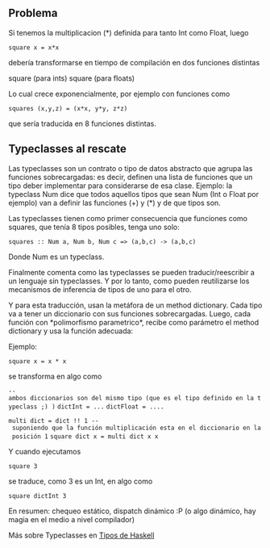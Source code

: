 Problema
--------

Si tenemos la multiplicacion (\*) definida para tanto Int como Float, luego

`square x = x*x`

debería transformarse en tiempo de compilación en dos funciones distintas

square (para ints) square (para floats)

Lo cual crece exponencialmente, por ejemplo con funciones como

`squares (x,y,z) = (x*x, y*y, z*z)`

que sería traducida en 8 funciones distintas.

Typeclasses al rescate
----------------------

Las typeclasses son un contrato o tipo de datos abstracto que agrupa las funciones sobrecargadas: es decir, definen una lista de funciones que un tipo deber implementar para considerarse de esa clase. Ejemplo: la typeclass Num dice que todos aquellos tipos que sean Num (Int o Float por ejemplo) van a definir las funciones (+) y (\*) y de que tipos son.

Las typeclasses tienen como primer consecuencia que funciones como squares, que tenía 8 tipos posibles, tenga uno solo:

`squares :: Num a, Num b, Num c => (a,b,c) -> (a,b,c)`

Donde Num es un typeclass.

Finalmente comenta como las typeclasses se pueden traducir/reescribir a un lenguaje sin typeclasses. Y por lo tanto, como pueden reutilizarse los mecanismos de inferencia de tipos de uno para el otro.

Y para esta traducción, usan la metáfora de un method dictionary. Cada tipo va a tener un diccionario con sus funciones sobrecargadas. Luego, cada función con \*polimorfismo parametrico\*, recibe como parámetro el method dictionary y usa la función adecuada:

Ejemplo:

`square x = x * x`

se transforma en algo como

`--ambos diccionarios son del mismo tipo (que es el tipo definido en la typeclass ;) )`
`dictInt = ...`
`dictFloat = ....`

`multi dict = dict !! 1 -- suponiendo que la función multiplicación esta en el diccionario en la posición 1`
`square dict x = multi dict x x`

Y cuando ejecutamos

`square 3`

se traduce, como 3 es un Int, en algo como

`square dictInt 3 `

En resumen: chequeo estático, dispatch dinámico :P (o algo dinámico, hay magia en el medio a nivel compilador)

Más sobre Typeclasses en [Tipos de Haskell](tipos-de-haskell-typeclasses.md)
